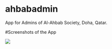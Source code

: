 # ahbabadmin

App for Admins of Al-Ahbab Society, Doha, Qatar.

#Screenshots of the App

<img src="screenshot (1).jpg">
